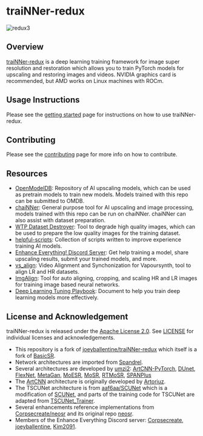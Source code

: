 # traiNNer-redux
![redux3](https://github.com/user-attachments/assets/d107b2fc-6b68-4d3e-b08d-82c8231796cb)

## Overview
[traiNNer-redux](https://trainner-redux.readthedocs.io/en/latest/index.html) is a deep learning training framework for image super resolution and restoration which allows you to train PyTorch models for upscaling and restoring images and videos. NVIDIA graphics card is recommended, but AMD works on Linux machines with ROCm.

## Usage Instructions
Please see the [getting started](https://trainner-redux.readthedocs.io/en/latest/getting_started.html) page for instructions on how to use traiNNer-redux.

## Contributing
Please see the [contributing](https://trainner-redux.readthedocs.io/en/latest/contributing.html) page for more info on how to contribute.

## Resources
- [OpenModelDB](https://openmodeldb.info/): Repository of AI upscaling models, which can be used as pretrain models to train new models. Models trained with this repo can be submitted to OMDB.
- [chaiNNer](https://github.com/chaiNNer-org/chaiNNer): General purpose tool for AI upscaling and image processing, models trained with this repo can be run on chaiNNer. chaiNNer can also assist with dataset preparation.
- [WTP Dataset Destroyer](https://github.com/umzi2/wtp_dataset_destroyer): Tool to degrade high quality images, which can be used to prepare the low quality images for the training dataset.
- [helpful-scripts](https://github.com/Kim2091/helpful-scripts): Collection of scripts written to improve experience training AI models.
- [Enhance Everything! Discord Server](https://discord.gg/cpAUpDK): Get help training a model, share upscaling results, submit your trained models, and more.
- [vs_align](https://github.com/pifroggi/vs_align): Video Alignment and Synchonization for Vapoursynth, tool to align LR and HR datasets.
- [ImgAlign](https://github.com/sonic41592/ImgAlign): Tool for auto aligning, cropping, and scaling HR and LR images for training image based neural networks.
- [Deep Learning Tuning Playbook](https://developers.google.com/machine-learning/guides/deep-learning-tuning-playbook): Document to help you train deep learning models more effectively.

## License and Acknowledgement

traiNNer-redux is released under the [Apache License 2.0](LICENSE.txt). See [LICENSE](LICENSE/README.md) for individual licenses and acknowledgements.

- This repository is a fork of [joeyballentine/traiNNer-redux](https://github.com/joeyballentine/traiNNer-redux) which itself is a fork of [BasicSR](https://github.com/XPixelGroup/BasicSR).
- Network architectures are imported from [Spandrel](https://github.com/chaiNNer-org/spandrel).
- Several architectures are developed by [umzi2](https://github.com/umzi2): [ArtCNN-PyTorch](https://github.com/umzi2/ArtCNN-PyTorch), [DUnet](https://github.com/umzi2/DUnet), [FlexNet](https://github.com/umzi2/FlexNet), [MetaGan](https://github.com/umzi2/MetaGan), [MoESR](https://github.com/umzi2/MoESR), [MoSR](https://github.com/umzi2/MoSR), [RTMoSR](https://github.com/rewaifu/RTMoSR), [SPANPlus](https://github.com/umzi2/SPANPlus)
- The [ArtCNN](https://github.com/Artoriuz/ArtCNN) architecture is originally developed by [Artoriuz](https://github.com/Artoriuz).
- The TSCUNet architecture is from [aaf6aa/SCUNet](https://github.com/aaf6aa/SCUNet) which is a modification of [SCUNet](https://github.com/cszn/SCUNet), and parts of the training code for TSCUNet are adapted from [TSCUNet_Trainer](https://github.com/Demetter/TSCUNet_Trainer).
- Several enhancements reference implementations from [Corpsecreate/neosr](https://github.com/Corpsecreate/neosr) and its original repo [neosr](https://github.com/muslll/neosr).
- Members of the Enhance Everything Discord server: [Corpsecreate](https://github.com/Corpsecreate), [joeyballentine](https://github.com/joeyballentine), [Kim2091](https://github.com/Kim2091).
